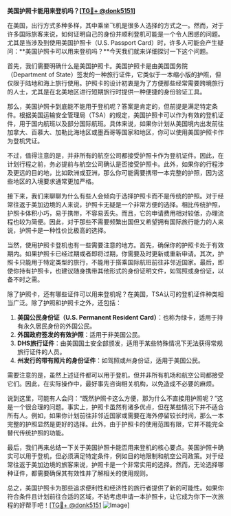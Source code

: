 **美国护照卡能用来登机吗？[[TG💪+ @donk5151](https://t.me/s/donk5151)]**

在美国，出行方式多种多样，其中乘坐飞机是很多人选择的方式之一。然而，对于许多国际旅客来说，如何证明自己的身份并顺利登机可能是一个令人困惑的问题。尤其是当涉及到使用美国护照卡（U.S. Passport Card）时，许多人可能会产生疑问：**美国护照卡可以用来登机吗？**今天我们就来详细探讨一下这个问题。

首先，我们需要明确什么是美国护照卡。美国护照卡是由美国国务院（Department of State）签发的一种旅行证件，它类似于一本缩小版的护照，但仅限于陆地和海上旅行使用。护照卡的设计初衷是为了方便那些经常需要跨境旅行的人士，尤其是在北美地区进行短期旅行时提供一种便捷的身份验证工具。

那么，美国护照卡到底能不能用于登机呢？答案是肯定的，但前提是满足特定条件。根据美国运输安全管理局（TSA）的规定，美国护照卡可以作为有效的登机证件，用于国内航班以及部分国际航班。具体来说，如果你计划从美国境内出发前往加拿大、百慕大、加勒比海地区或墨西哥等国家和地区，你可以使用美国护照卡作为登机凭证。

不过，值得注意的是，并非所有的航空公司都接受护照卡作为登机证件。因此，在计划行程之前，务必提前与航空公司确认是否接受护照卡。此外，如果你的行程涉及更远的目的地，比如欧洲或亚洲，那么你可能需要携带一本完整的护照，因为这些地区的入境要求通常更加严格。

接下来，我们来聊聊为什么有些人会倾向于选择护照卡而不是传统的护照。对于经常往返于美加边境的人来说，护照卡无疑是一个非常方便的选择。相比传统护照，护照卡体积小巧，易于携带，不容易丢失。而且，它的申请费用相对较低，办理流程也较为简便。因此，对于那些不需要频繁出国但又希望拥有国际旅行能力的人来说，护照卡是一种性价比极高的选择。

当然，使用护照卡登机也有一些需要注意的地方。首先，确保你的护照卡处于有效期内。如果护照卡已经过期或者即将过期，你需要及时更新或重新申请。其次，护照卡只能用于特定类型的旅行，不能用于搭乘国际航班前往非邻近国家。最后，即使你持有护照卡，也建议随身携带其他形式的身份证明文件，如驾照或身份证，以备不时之需。

除了护照卡，还有哪些证件可以用来登机呢？在美国，TSA认可的登机证件种类相当广泛。除了护照和护照卡之外，还包括：

1. **美国公民身份证（U.S. Permanent Resident Card）**：也称为绿卡，适用于持有永久居民身份的外国公民。
2. **外国政府签发的有效护照**：适用于非美国公民。
3. **DHS旅行证件**：由美国国土安全部颁发，适用于某些特殊情况下无法获得常规旅行证件的人员。
4. **州发行的带有照片的身份证件**：如驾照或州身份证，适用于美国公民。

需要注意的是，虽然上述证件都可以用于登机，但并非所有机场和航空公司都接受它们。因此，在实际操作中，最好事先咨询相关机构，以免造成不必要的麻烦。

说到这里，可能有人会问：“既然护照卡这么方便，那为什么不直接用护照呢？”这是一个很合理的问题。事实上，护照卡虽然有诸多优点，但在某些情况下并不适合所有人。例如，如果你计划前往非邻近国家或需要在海外停留较长时间，那么一本完整的护照显然是更好的选择。此外，由于护照卡的使用范围有限，它并不能完全替代传统护照的功能。

最后，我们再来总结一下关于美国护照卡能否用来登机的核心要点。美国护照卡确实可以用于登机，但必须满足特定条件，例如目的地限制和航空公司政策。对于经常往返于美加边境的旅客来说，护照卡是一个非常实用的选择。然而，无论选择哪种证件，都需要确保其有效性并了解相关的使用规则。

总之，美国护照卡为那些追求便利性和经济性的旅行者提供了新的可能性。如果你符合条件且计划前往合适的区域，不妨考虑申请一本护照卡，让它成为你下一次旅程的好帮手吧！[[TG💪+ @donk5151](https://t.me/s/donk5151) ![Image](https://i.postimg.cc/rwNCRYN7/Snipaste-2025-04-30-17-27-05.png)]